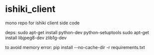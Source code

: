 # ishiki_client
mono repo for ishiki client side code

deps:
sudo apt-get install python-dev python-setuptools
sudo apt-get install libjpeg8-dev zlib1g-dev

to avoid memory error:
pip install --no-cache-dir -r requirements.txt 


